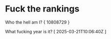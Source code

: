 # Fuck the rankings

Who the hell am I?
{ 10808729 }

What fucking year is it?
[ 2025-03-21T10:06:40Z ]

